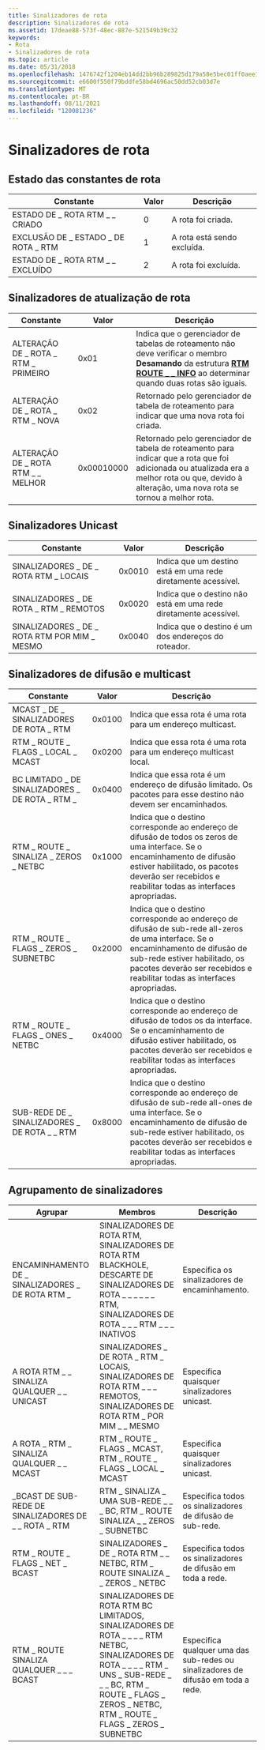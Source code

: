 ```yaml
---
title: Sinalizadores de rota
description: Sinalizadores de rota
ms.assetid: 17deae88-573f-48ec-887e-521549b39c32
keywords:
- Rota
- Sinalizadores de rota
ms.topic: article
ms.date: 05/31/2018
ms.openlocfilehash: 1476742f1204eb14dd2bb96b289825d179a58e5bec01ff0aee18bcfbdb13a9b7
ms.sourcegitcommit: e6600f550f79bddfe58bd4696ac50dd52cb03d7e
ms.translationtype: MT
ms.contentlocale: pt-BR
ms.lasthandoff: 08/11/2021
ms.locfileid: "120081236"
---
```

# <a name="route-flags"></a>Sinalizadores de rota

## <a name="state-of-the-route-constants"></a>Estado das constantes de rota



| Constante                    | Valor | Descrição             |
|-----------------------------|-------|-------------------------|
| ESTADO DE \_ ROTA RTM \_ \_ CRIADO  | 0     | A rota foi criada. |
| EXCLUSÃO DE \_ ESTADO \_ DE ROTA \_ RTM | 1     | A rota está sendo excluída. |
| ESTADO DE \_ ROTA RTM \_ \_ EXCLUÍDO  | 2     | A rota foi excluída. |



 

## <a name="route-update-flags"></a>Sinalizadores de atualização de rota



| Constante                  | Valor      | Descrição                                                                                                                                                                                |
|---------------------------|------------|--------------------------------------------------------------------------------------------------------------------------------------------------------------------------------------------|
| ALTERAÇÃO DE \_ ROTA \_ RTM \_ PRIMEIRO | 0x01       | Indica que o gerenciador de tabelas de roteamento não deve verificar o membro **Desamando** da estrutura [**RTM ROUTE \_ \_ INFO**](/windows/desktop/api/Rtmv2/ns-rtmv2-rtm_route_info) ao determinar quando duas rotas são iguais. |
| ALTERAÇÃO DE \_ ROTA \_ RTM \_ NOVA   | 0x02       | Retornado pelo gerenciador de tabela de roteamento para indicar que uma nova rota foi criada.                                                                                                                 |
| ALTERAÇÃO DE \_ ROTA RTM \_ \_ MELHOR  | 0x00010000 | Retornado pelo gerenciador de tabela de roteamento para indicar que a rota que foi adicionada ou atualizada era a melhor rota ou que, devido à alteração, uma nova rota se tornou a melhor rota.           |



 

## <a name="unicast-flags"></a>Sinalizadores Unicast



| Constante                  | Valor  | Descrição                                                            |
|---------------------------|--------|------------------------------------------------------------------------|
| SINALIZADORES \_ DE \_ ROTA RTM \_ LOCAIS  | 0x0010 | Indica que um destino está em uma rede diretamente acessível.            |
| SINALIZADORES \_ DE ROTA \_ RTM \_ REMOTOS | 0x0020 | Indica que o destino não está em uma rede diretamente acessível. |
| SINALIZADORES \_ DE \_ ROTA RTM POR MIM \_ MESMO | 0x0040 | Indica que o destino é um dos endereços do roteador.            |



 

## <a name="broadcast-and-multicast-flags"></a>Sinalizadores de difusão e multicast



| Constante                           | Valor  | Descrição                                                                                                                                                                                                |
|------------------------------------|--------|------------------------------------------------------------------------------------------------------------------------------------------------------------------------------------------------------------|
| MCAST \_ DE \_ SINALIZADORES DE ROTA \_ RTM           | 0x0100 | Indica que essa rota é uma rota para um endereço multicast.                                                                                                                                               |
| RTM \_ ROUTE \_ FLAGS \_ LOCAL \_ MCAST    | 0x0200 | Indica que essa rota é uma rota para um endereço multicast local.                                                                                                                                         |
| BC LIMITADO \_ DE SINALIZADORES \_ DE ROTA \_ RTM \_     | 0x0400 | Indica que essa rota é um endereço de difusão limitado. Os pacotes para esse destino não devem ser encaminhados.                                                                                             |
| RTM \_ ROUTE \_ SINALIZA \_ ZEROS \_ NETBC    | 0x1000 | Indica que o destino corresponde ao endereço de difusão de todos os zeros de uma interface. Se o encaminhamento de difusão estiver habilitado, os pacotes deverão ser recebidos e reabilitar todas as interfaces apropriadas.               |
| RTM \_ ROUTE \_ FLAGS \_ ZEROS \_ SUBNETBC | 0x2000 | Indica que o destino corresponde ao endereço de difusão de sub-rede all-zeros de uma interface. Se o encaminhamento de difusão de sub-rede estiver habilitado, os pacotes deverão ser recebidos e reabilitar todas as interfaces apropriadas. |
| RTM \_ ROUTE \_ FLAGS \_ ONES \_ NETBC     | 0x4000 | Indica que o destino corresponde ao endereço de difusão de todos os da interface. Se o encaminhamento de difusão estiver habilitado, os pacotes deverão ser recebidos e reabilitar todas as interfaces apropriadas.                |
| SUB-REDE DE \_ SINALIZADORES \_ DE ROTA \_ \_ RTM  | 0x8000 | Indica que o destino corresponde ao endereço de difusão de sub-rede all-ones de uma interface. Se o encaminhamento de difusão de sub-rede estiver habilitado, os pacotes deverão ser recebidos e reabilitar todas as interfaces apropriadas.  |



 

## <a name="grouping-of-flags"></a>Agrupamento de sinalizadores



| Agrupar                            | Membros                                                                                                                                                                  | Descrição                                              |
|----------------------------------|--------------------------------------------------------------------------------------------------------------------------------------------------------------------------|----------------------------------------------------------|
| ENCAMINHAMENTO DE \_ SINALIZADORES \_ DE ROTA RTM \_    | SINALIZADORES DE ROTA RTM, SINALIZADORES DE ROTA RTM BLACKHOLE, DESCARTE DE SINALIZADORES DE ROTA \_ \_ \_ \_ \_ \_ RTM, SINALIZADORES DE ROTA \_ \_ \_ RTM \_ \_ \_ INATIVOS                                                        | Especifica os sinalizadores de encaminhamento.                          |
| A ROTA RTM \_ \_ SINALIZA QUALQUER \_ \_ UNICAST  | SINALIZADORES \_ DE ROTA \_ RTM \_ LOCAIS, SINALIZADORES DE ROTA RTM \_ \_ \_ REMOTOS, SINALIZADORES DE ROTA RTM \_ POR MIM \_ \_ MESMO                                                                                           | Especifica quaisquer sinalizadores unicast.                             |
| A ROTA \_ RTM \_ SINALIZA QUALQUER \_ \_ MCAST    | RTM \_ ROUTE \_ FLAGS \_ MCAST, RTM \_ ROUTE \_ FLAGS \_ LOCAL \_ MCAST                                                                                                                | Especifica quaisquer sinalizadores unicast.                             |
| \_BCAST DE SUB-REDE DE SINALIZADORES DE \_ \_ ROTA \_ RTM | RTM \_ SINALIZA \_ UMA SUB-REDE \_ \_ \_ BC, RTM \_ ROUTE SINALIZA \_ \_ ZEROS \_ SUBNETBC                                                                                                  | Especifica todos os sinalizadores de difusão de sub-rede.                    |
| RTM \_ ROUTE \_ FLAGS \_ NET \_ BCAST    | SINALIZADORES \_ DE \_ ROTA RTM \_ \_ NETBC, RTM \_ ROUTE SINALIZA \_ \_ ZEROS \_ NETBC                                                                                                          | Especifica todos os sinalizadores de difusão em toda a rede.                  |
| RTM \_ ROUTE SINALIZA QUALQUER \_ \_ \_ BCAST    | SINALIZADORES DE ROTA RTM BC LIMITADOS, SINALIZADORES DE ROTA \_ \_ \_ \_ RTM NETBC, SINALIZADORES DE ROTA \_ \_ \_ \_ RTM \_ UNS \_ SUB-REDE \_ \_ \_ BC, RTM \_ ROUTE \_ FLAGS \_ ZEROS \_ NETBC, RTM \_ ROUTE \_ FLAGS \_ ZEROS \_ SUBNETBC | Especifica qualquer uma das sub-redes ou sinalizadores de difusão em toda a rede. |



 

 

 





